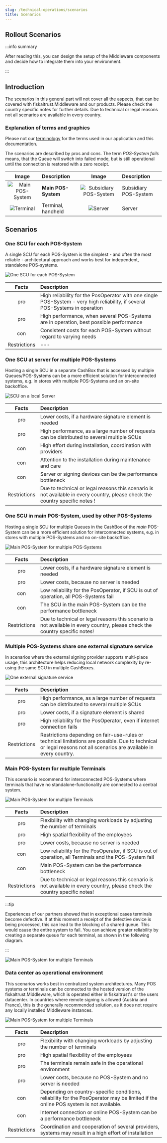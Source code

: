 ```yaml
---
slug: /technical-operations/scenarios
title: Scenarios
---
```



## Rollout Scenarios

:::info summary

After reading this, you can design the setup of the Middleware components and decide how to integrate them into your environment.

:::

## Introduction


The scenarios in this general part will not cover all the aspects, that can be covered with fiskaltrust.Middleware and our products. 
Please check the country specific notes for further details. Due to technical or legal reasons not all scenarios are available in every country.

### Explanation of terms and graphics

Please not our [terminology](../../faq/terms.md) for the terms used in our application and this documentation.


The scenarios are described by pros and cons. The term _POS-System fails_ means, that the Queue will switch into failed mode, but is still operational until the connection is restored with a zero receipt. 

| Image | Description  | Image | Description  |
|:----------------------:|:----------------------|:----------------------:|:----------------------|
|![Main POS-System](../technical-operations/scenarios/images/main-POS-System.svg ) | **Main POS-System**  |![Subsidiary POS-System](../technical-operations/scenarios/images/POS-System.svg ) |Subsidiary POS-System  |
|![Terminal](../technical-operations/scenarios/images/terminal-table.svg "Terminal")  |Terminal, handheld  |![Server](../technical-operations/scenarios/images/server.svg "Server")  |Server  |

## Scenarios

### One SCU for each POS-System
A single SCU for each POS-System is the simplest - and often the most reliable - architectural approach and works best for independent, standalone POS-systems.

![One SCU for each POS-System](../technical-operations/scenarios/images/scenario-1-RR.png "One SCU for each POS-System")

| Facts | Description  |
|:----------------------:|:----------------------|
|pro |High reliability for the PosOperator with one single POS-System - very high reliability, if several POS-Systems in operation  |
|pro |High performance, when several POS-Systems are in operation, best possible performance  |
|con |Consistent costs for each POS-System without regard to varying needs  |
|Restrictions |--- |

### One SCU at server for multiple POS-Systems
Hosting a single SCU in a separate CashBox that is accessed by multiple Queues/POS-Systems can be a more efficient solution for interconnected systems, e.g. in stores with multiple POS-Systems and an on-site backoffice.

![SCU on a local Server](../technical-operations/scenarios/images/scenario-2-RR.png "SCU on a local Server")

| Facts | Description  |
|:----------------------:|:----------------------|
|pro |Lower costs, if a hardware signature element is needed|
|pro |High performance, as a large number of requests can be distributed to several multiple SCUs |
|con |High effort during installation, coordination with providers|
|con |Attention to the installation during maintenance and care|
|con |Server or signing devices can be the performance bottleneck|
|Restrictions | Due to technical or legal reasons this scenario is not available in every country, please check the country specific notes ! |

### One SCU in main POS-System, used by other POS-Systems
Hosting a single SCU for multiple Queues in the CashBox of the _main_ POS-System can be a more efficient solution for interconnected systems, e.g. in stores with multiple POS-Systems and no on-site backoffice.

![Main POS-System for multiple POS-Systems](../technical-operations/scenarios/images/scenario-3-RR.png "Main POS-System for multiple POS-Systems")

| Facts | Description  |
|:----------------------:|:----------------------|
|pro |Lower costs, if a hardware signature element is needed|
|pro |Lower costs, because no server is needed|
|con |Low reliability for the PosOperator, if SCU is out of operation, all POS-Systems fail|
|con |The SCU in the main POS-System can be the performance bottleneck|
|Restrictions |Due to technical or legal reasons this scenario is not available in every country, please check the country specific notes!|

### Multiple POS-Systems share one external signature service
In scenarios where the external signing provider supports multi-place usage, this architecture helps reducing local network complexity by re-using the same SCU in multiple CashBoxes.

![One external signature service](../technical-operations/scenarios/images/scenario-4-RR.png "One external signature service")

| Facts | Description  |
|:----------------------:|:----------------------|
|pro |High performance, as a large number of requests can be distributed to several multiple SCUs |
|pro |Lower costs, if a signature element is shared|
|pro |High reliability for the PosOperator, even if internet connection fails|
|Restrictions |Restrictions depending on fair-use-rules or technical limitations are possible. Due to technical or legal reasons not all scenarios are available in every country. |

### Main POS-System for multiple Terminals
This scenario is recommend for interconnected POS-Systems where terminals that have no standalone-functionality are connected to a central system.

![Main POS-System for multiple Terminals](../technical-operations/scenarios/images/scenario-5-RR.png "Main POS-System for multiple Terminals")

| Facts | Description  |
|:----------------------:|:----------------------|
|pro |Flexibility with changing workloads by adjusting the number of terminals |
|pro |High spatial flexibility of the employees|
|pro |Lower costs, because no server is needed|
|con |Low reliability for the PosOperator, if SCU is out of operation, all Terminals and the POS-System fail|
|con |Main POS-System can be the performance bottleneck|
|Restrictions | Due to technical or legal reasons this scenario is not available in every country, please check the country specific notes! |

:::tip

Experiences of our partners showed that in exceptional cases terminals become defective. If at this moment a receipt of the defective device is being processed, this can lead to the blocking of a shared queue. This would cause the entire system to fail. You can achieve greater reliability by creating a separate queue for each terminal, as shown in the following diagram. 

:::

![Main POS-System for multiple Terminals](../technical-operations/scenarios/images/scenario-5B-RR.png "Main POS-System for multiple Terminals")

### Data center as operational environment
This scenarios works best in centralized system architectures. Many POS systems or terminals can be connected to the hosted version of the fiskaltrust.Middleware, which is operated either in fiskaltrust's or the users datacenter. In countries where remote signing is allowed (Austria and France), this is the generally recommended solution, as it does not require any locally installed Middleware instances.

![Main POS-System for multiple Terminals](../technical-operations/scenarios/images/scenario-6-RR.png "Main POS-System for multiple Terminals")


| Facts | Description  |
|:----------------------:|:----------------------|
|pro |Flexibility with changing workloads by adjusting the number of terminals |
|pro |High spatial flexibility of the employees|
|pro |The terminals remain safe in the operational environment |
|pro |Lower costs, because no POS-System and no server is needed|
|con |Depending on country-specific conditions, reliability for the PosOperator may be limited if the online POS system is not available. |
|con |Internet connection or online POS-System can be a performance bottleneck|
|Restrictions |Coordination and cooperation of several providers, systems may result in a high effort of installation |
